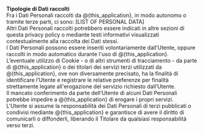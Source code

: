**Tipologie di Dati raccolti**  
Fra i Dati Personali raccolti da @{this_application}, in modo autonomo o tramite terze parti, ci sono: [LIST OF PERSONAL DATA]  
Altri Dati Personali raccolti potrebbero essere indicati in altre sezioni di questa privacy policy o mediante testi informativi visualizzati contestualmente alla raccolta dei Dati stessi.  
I Dati Personali possono essere inseriti volontariamente dall’Utente, oppure raccolti in modo automatico durante l'uso di @{this_application}.  
L’eventuale utilizzo di Cookie - o di altri strumenti di tracciamento - da parte di @{this_application} o dei titolari dei servizi terzi utilizzati da @{this_application}, ove non diversamente precisato, ha la finalità di identificare l’Utente e registrare le relative preferenze per finalità strettamente legate all'erogazione del servizio richiesto dall’Utente.  
Il mancato conferimento da parte dell’Utente di alcuni Dati Personali potrebbe impedire a @{this_application} di erogare i propri servizi.  
L'Utente si assume la responsabilità dei Dati Personali di terzi pubblicati o condivisi mediante @{this_application} e garantisce di avere il diritto di comunicarli o diffonderli, liberando il Titolare da qualsiasi responsabilità verso terzi.
